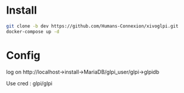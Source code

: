 # Install

```sh
git clone -b dev https://github.com/Humans-Connexion/xivoglpi.git
docker-compose up -d
```

# Config

log on http://localhost->install->MariaDB/glpi_user/glpi->glpidb

Use cred : glpi/glpi
